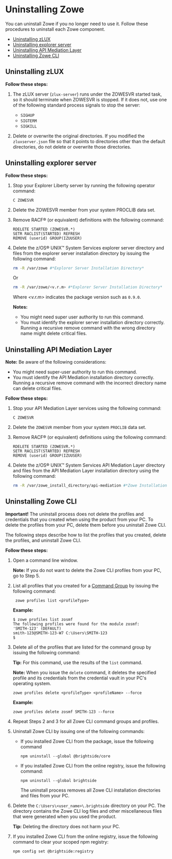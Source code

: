 # Uninstalling Zowe 

You can uninstall Zowe if you no longer need to use it. Follow these procedures to uninstall each Zowe component.

- [Uninstalling zLUX](#uninstalling-zlux)
- [Uninstalling explorer server](#uninstalling-explorer-server)
- [Uninstalling API Mediation Layer](#uninstalling-api-mediation-layer)
- [Uninstalling Zowe CLI](#uninstalling-zowe-cli)

## Uninstalling zLUX

**Follow these steps:**

1. The zLUX server (`zlux-server`) runs under the ZOWESVR started task, so it should terminate when ZOWESVR is stopped.  If it does not, use one of the following standard process signals to stop the server:

    - `SIGHUP`
    - `SIGTERM`
    - `SIGKILL`

2. Delete or overwrite the original directories. If you modified the `zluxserver.json` file so that it points to directories other than the default directories, do not delete or overwrite those directories.

## Uninstalling explorer server

**Follow these steps:**

1.  Stop your Explorer Liberty server by running the following operator command:

    ```
    C ZOWESVR
    ```

2.  Delete the ZOWESVR member from your system PROCLIB data set.
3.  Remove RACF® \(or equivalent\) definitions with the following command:

    ```
    RDELETE STARTED (ZOWESVR.*)
    SETR RACLIST(STARTED) REFRESH
    REMOVE (userid) GROUP(IZUUSER)
    ```

4.  Delete the z/OS® UNIX™ System Services explorer server directory and files from the explorer server installation directory by issuing the following command:

    ```sh
    rm -R /var/zowe #*Explorer Server Installation Directory*
    ```

    Or

    ```sh
    rm -R /var/zowe/<v.r.m> #*Explorer Server Installation Directory*
    ```

    Where _<v.r.m>_ indicates the package version such as `0.9.0`.  

    **Notes:**

    -   You might need super user authority to run this command.
    -   You must identify the explorer server installation directory correctly. Running a recursive remove command with the wrong directory name might delete critical files.

## Uninstalling API Mediation Layer

**Note:** Be aware of the following considerations:

-   You might need super-user authority to run this command.
-   You must identify the API Mediation installation directory correctly. Running a recursive remove command with the incorrect directory name can delete critical files.

**Follow these steps:**

1.  Stop your API Mediation Layer services using the following command:

    ```
    C ZOWESVR
    ```

2.  Delete the `ZOWESVR` member from your system `PROCLIB` data set.
3.  Remove RACF® \(or equivalent\) definitions using the following command:

    ```
    RDELETE STARTED (ZOWESVR.*)
    SETR RACLIST(STARTED) REFRESH
    REMOVE (userid) GROUP(IZUUSER)
    ```

4.  Delete the z/OS® UNIX™ System Services API Mediation Layer directory and files from the API Mediation Layer installation directory using the following command:

    ```sh
    rm -R /var/zowe_install_directory/api-mediation #*Zowe Installation Directory*
    ```

## Uninstalling Zowe CLI

**Important\!** The uninstall process does not delete the profiles and credentials that you created when using the product from your PC. To delete the profiles from your PC, delete them before you uninstall Zowe CLI.

The following steps describe how to list the profiles that you created, delete the profiles, and uninstall Zowe CLI.

**Follow these steps:**

1.  Open a command line window. 

    **Note:** If you do not want to delete the Zowe CLI profiles from your PC, go to Step 5.

2.  List all profiles that you created for a [Command Group](cli-usingcli.html#zowe-cli-command-groups) by issuing the following command:

    ```
     zowe profiles list <profileType>
    ```
    **Example:**

    ```
    $ zowe profiles list zosmf
    The following profiles were found for the module zosmf:
    'SMITH-123' (DEFAULT)
    smith-123@SMITH-123-W7 C:\Users\SMITH-123
    $
    ```

3.  Delete all of the profiles that are listed for the command group by issuing the following command: 

    **Tip:** For this command, use the results of the `list`
    command.    

    **Note:** When you issue the `delete` command, it deletes the
    specified profile and its credentials from the credential vault in your PC's operating system.

    ```
    zowe profiles delete <profileType> <profileName> --force  
    ```
      **Example:**

    ```
    zowe profiles delete zosmf SMITH-123 --force
    ```

4.  Repeat Steps 2 and 3 for all Zowe CLI command groups and profiles.

5.  Uninstall Zowe CLI by issuing one of the following commands:

    - If you installed Zowe CLI from the package, issue the following command
        ```
        npm uninstall --global @brightside/core
        ```

    - If you installed Zowe CLI from the online registry, issue the following command:
        ```
        npm uninstall --global brightside
        ```

        The uninstall process removes all Zowe CLI installation directories and files from your PC.

6. Delete the `C:\Users\<user_name>\.brightside` directory on your PC. The directory contains the Zowe CLI log files and other miscellaneous files that were generated when you used the product.

    **Tip:** Deleting the directory does not harm your PC.

7.  If you installed Zowe CLI from the online registry, issue the following command to clear your scoped npm registry:

    ```
    npm config set @brightside:registry
    ```
